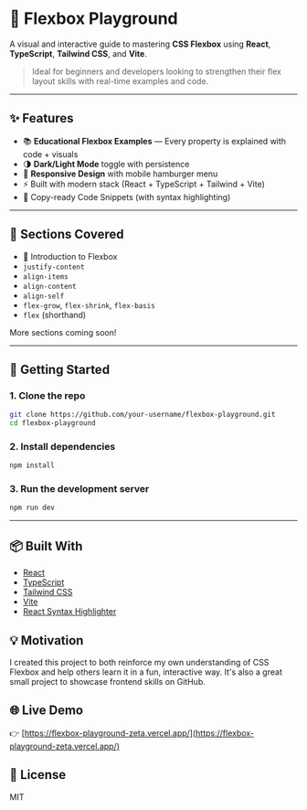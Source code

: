 # 🎯 Flexbox Playground

A visual and interactive guide to mastering **CSS Flexbox** using **React**, **TypeScript**, **Tailwind CSS**, and **Vite**.

> Ideal for beginners and developers looking to strengthen their flex layout skills with real-time examples and code.

---

## ✨ Features

- 📚 **Educational Flexbox Examples** — Every property is explained with code + visuals
- 🌗 **Dark/Light Mode** toggle with persistence
- 📱 **Responsive Design** with mobile hamburger menu
- ⚡️ Built with modern stack (React + TypeScript + Tailwind + Vite)
- 🧩 Copy-ready Code Snippets (with syntax highlighting)

---

## 🧭 Sections Covered

- 📖 Introduction to Flexbox
- `justify-content`
- `align-items`
- `align-content`
- `align-self`
- `flex-grow`, `flex-shrink`, `flex-basis`
- `flex` (shorthand)

More sections coming soon!

---

## 🚀 Getting Started

### 1. Clone the repo

```bash
git clone https://github.com/your-username/flexbox-playground.git
cd flexbox-playground
```

### 2. Install dependencies

```bash
npm install
```

### 3. Run the development server

```bash
npm run dev
```

---

## 📦 Built With

- [React](https://reactjs.org/)
- [TypeScript](https://www.typescriptlang.org/)
- [Tailwind CSS](https://tailwindcss.com/)
- [Vite](https://vitejs.dev/)
- [React Syntax Highlighter](https://github.com/react-syntax-highlighter/react-syntax-highlighter)

## 💡 Motivation

I created this project to both reinforce my own understanding of CSS Flexbox and help others learn it in a fun, interactive way. It's also a great small project to showcase frontend skills on GitHub.

## 🌐 Live Demo

👉 [https://flexbox-playground-zeta.vercel.app/](https://flexbox-playground-zeta.vercel.app/)

## 📄 License

MIT
